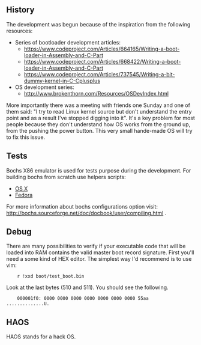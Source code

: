 ## History

The development was begun because of the inspiration from the following
resources:

* Series of bootloader development articles:
    * https://www.codeproject.com/Articles/664165/Writing-a-boot-loader-in-Assembly-and-C-Part
    * https://www.codeproject.com/Articles/668422/Writing-a-boot-loader-in-Assembly-and-C-Part
    * https://www.codeproject.com/Articles/737545/Writing-a-bit-dummy-kernel-in-C-Cplusplus
* OS development series:
    * http://www.brokenthorn.com/Resources/OSDevIndex.html

More importantly there was a meeting with friends one Sunday and one of them
said: "I try to read Linux kernel source but don't understand the entry point
and as a result I've stopped digging into it". It's a key problem for most
people because they don't understand how OS works from the ground up, from the
pushing the power button. This very small hande-made OS will try to fix this
issue.

## Tests

Bochs X86 emulator is used for tests purpose during the development.
For building bochs from scratch use helpers scripts:

   * [OS X](https://github.com/dshil/scripts/blob/master/osx/bochs.sh)
   * [Fedora](https://github.com/dshil/scripts/blob/master/fedora/bochs.sh)

For more information about bochs configurations option
visit: http://bochs.sourceforge.net/doc/docbook/user/compiling.html .

## Debug

There are many possibilities to verify if your executable code that will be
loaded into RAM contains the valid master boot record signature. First you'll
need a some kind of HEX editor. The simplest way I'd recommend is to use vim:

   ```
       r !xxd boot/test_boot.bin
   ```

Look at the last bytes (510 and 511). You should see the following.

   ```
       000001f0: 0000 0000 0000 0000 0000 0000 0000 55aa  ..............U.
   ```

## HAOS

HAOS stands for a hack OS.
